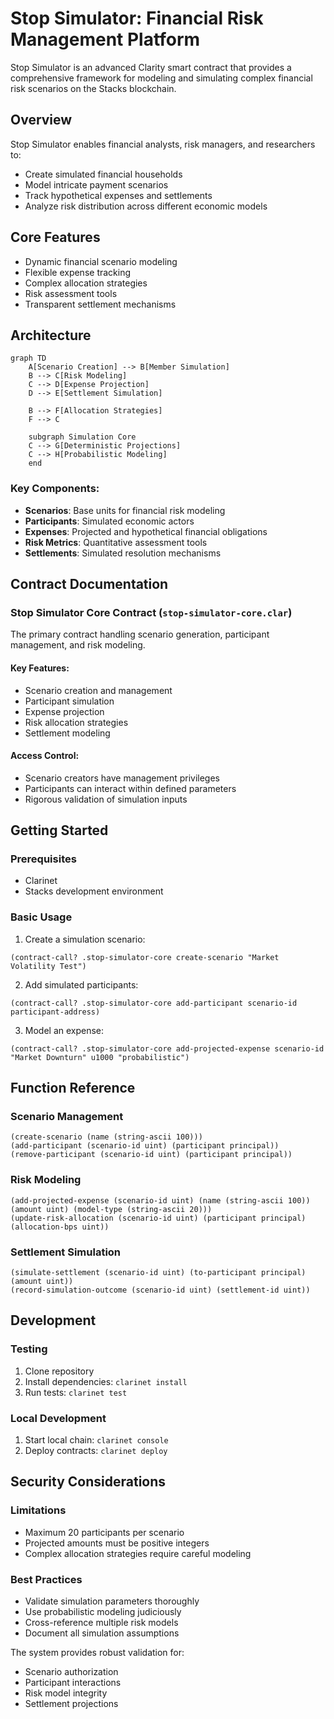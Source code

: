 # Stop Simulator: Financial Risk Management Platform

Stop Simulator is an advanced Clarity smart contract that provides a comprehensive framework for modeling and simulating complex financial risk scenarios on the Stacks blockchain.

## Overview

Stop Simulator enables financial analysts, risk managers, and researchers to:
- Create simulated financial households
- Model intricate payment scenarios
- Track hypothetical expenses and settlements
- Analyze risk distribution across different economic models

## Core Features

- Dynamic financial scenario modeling
- Flexible expense tracking
- Complex allocation strategies
- Risk assessment tools
- Transparent settlement mechanisms

## Architecture

```mermaid
graph TD
    A[Scenario Creation] --> B[Member Simulation]
    B --> C[Risk Modeling]
    C --> D[Expense Projection]
    D --> E[Settlement Simulation]
    
    B --> F[Allocation Strategies]
    F --> C
    
    subgraph Simulation Core
    C --> G[Deterministic Projections]
    C --> H[Probabilistic Modeling]
    end
```

### Key Components:
- **Scenarios**: Base units for financial risk modeling
- **Participants**: Simulated economic actors
- **Expenses**: Projected and hypothetical financial obligations
- **Risk Metrics**: Quantitative assessment tools
- **Settlements**: Simulated resolution mechanisms

## Contract Documentation

### Stop Simulator Core Contract (`stop-simulator-core.clar`)

The primary contract handling scenario generation, participant management, and risk modeling.

#### Key Features:
- Scenario creation and management
- Participant simulation
- Expense projection
- Risk allocation strategies
- Settlement modeling

#### Access Control:
- Scenario creators have management privileges
- Participants can interact within defined parameters
- Rigorous validation of simulation inputs

## Getting Started

### Prerequisites
- Clarinet
- Stacks development environment

### Basic Usage

1. Create a simulation scenario:
```clarity
(contract-call? .stop-simulator-core create-scenario "Market Volatility Test")
```

2. Add simulated participants:
```clarity
(contract-call? .stop-simulator-core add-participant scenario-id participant-address)
```

3. Model an expense:
```clarity
(contract-call? .stop-simulator-core add-projected-expense scenario-id "Market Downturn" u1000 "probabilistic")
```

## Function Reference

### Scenario Management

```clarity
(create-scenario (name (string-ascii 100)))
(add-participant (scenario-id uint) (participant principal))
(remove-participant (scenario-id uint) (participant principal))
```

### Risk Modeling

```clarity
(add-projected-expense (scenario-id uint) (name (string-ascii 100)) (amount uint) (model-type (string-ascii 20)))
(update-risk-allocation (scenario-id uint) (participant principal) (allocation-bps uint))
```

### Settlement Simulation

```clarity
(simulate-settlement (scenario-id uint) (to-participant principal) (amount uint))
(record-simulation-outcome (scenario-id uint) (settlement-id uint))
```

## Development

### Testing
1. Clone repository
2. Install dependencies: `clarinet install`
3. Run tests: `clarinet test`

### Local Development
1. Start local chain: `clarinet console`
2. Deploy contracts: `clarinet deploy`

## Security Considerations

### Limitations
- Maximum 20 participants per scenario
- Projected amounts must be positive integers
- Complex allocation strategies require careful modeling

### Best Practices
- Validate simulation parameters thoroughly
- Use probabilistic modeling judiciously
- Cross-reference multiple risk models
- Document all simulation assumptions

The system provides robust validation for:
- Scenario authorization
- Participant interactions
- Risk model integrity
- Settlement projections